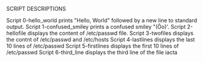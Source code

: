 SCRIPT DESCRIPTIONS

Script 0-hello_world prints "Hello, World" followed by a new line to standard output.
Script 1-confused_smiley prints a confused smiley "(Ôo)'.
Script 2-hellofile displays the content of /etc/passwd file.
Script 3-twofiles displays the contnt of /etc/passwd and /etc/hosts
Script 4-lastlines displays the last 10 lines of /etc/passwd
Script 5-firstlines displays the first 10 lines of /etc/passwd
Script 6-third_line displays the third line of the file iacta



